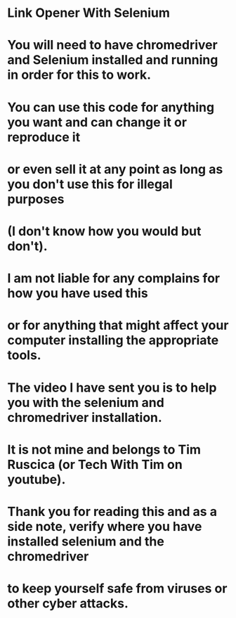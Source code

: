 # Link Opener With Selenium
# You will need to have chromedriver and Selenium installed and running in order for this to work.
# You can use this code for anything you want and can change it or reproduce it
# or even sell it at any point as long as you don't use this for illegal purposes
# (I don't know how you would but don't).
# I am not liable for any complains for how you have used this
# or for anything that might affect your computer installing the appropriate tools.
# The video I have sent you is to help you with the selenium and chromedriver installation.
# It is not mine and belongs to Tim Ruscica (or Tech With Tim on youtube).
# Thank you for reading this and as a side note, verify where you have installed selenium and the chromedriver
# to keep yourself safe from viruses or other cyber attacks.
